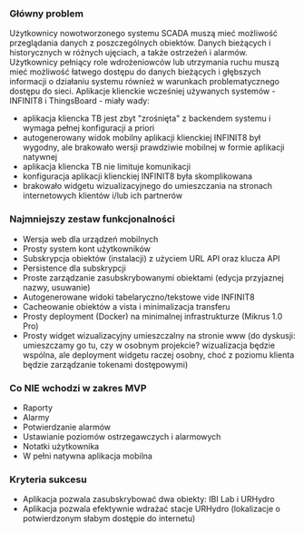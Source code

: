 ### Główny problem
Użytkownicy nowotworzonego systemu SCADA muszą mieć możliwość przeglądania danych z poszczególnych obiektów. Danych bieżących i historycznych w różnych ujęciach, a także ostrzeżeń i alarmów. 
Użytkownicy pełniący role wdrożeniowców lub utrzymania ruchu muszą mieć możliwość łatwego dostępu do danych bieżących i głębszych informacji o działaniu systemu również w warunkach problematycznego dostępu do sieci.
Aplikacje klienckie wcześniej używanych systemów - INFINIT8 i ThingsBoard - miały wady:
- aplikacja kliencka TB jest zbyt "zrośnięta" z backendem systemu i wymaga pełnej konfiguracji a priori
- autogenerowany widok mobilny aplikacji klienckiej INFINIT8 był wygodny, ale brakowało wersji prawdziwie mobilnej w formie aplikacji natywnej
- aplikacja kliencka TB nie limituje komunikacji
- konfiguracja aplikacji klienckiej INFINIT8 była skomplikowana
- brakowało widgetu wizualizacyjnego do umieszczania na stronach internetowych klientów i/lub ich partnerów

### Najmniejszy zestaw funkcjonalności
- Wersja web dla urządzeń mobilnych
- Prosty system kont użytkowników
- Subskrypcja obiektów (instalacji) z użyciem URL API oraz klucza API
- Persistence dla subskrypcji
- Proste zarządzanie zasubskrybowanymi obiektami (edycja przyjaznej nazwy, usuwanie)
- Autogenerowane widoki tabelaryczno/tekstowe vide INFINIT8
- Cacheowanie obiektów a vista i minimalizacja transferu
- Prosty deployment (Docker) na minimalnej infrastrukturze (Mikrus 1.0 Pro)
- Prosty widget wizualizacyjny umieszczalny na stronie www (do dyskusji: umieszczamy go tu, czy w osobnym projekcie? wizualizacja będzie wspólna, ale deployment widgetu raczej osobny, choć z poziomu klienta będzie zarządzanie tokenami dostępowymi)

### Co NIE wchodzi w zakres MVP
- Raporty
- Alarmy
- Potwierdzanie alarmów
- Ustawianie poziomów ostrzegawczych i alarmowych
- Notatki użytkownika
- W pełni natywna aplikacja mobilna

### Kryteria sukcesu
- Aplikacja pozwala zasubskrybować dwa obiekty: IBI Lab i URHydro
- Aplikacja pozwala efektywnie wdrażać stacje URHydro (lokalizacje o potwierdzonym słabym dostępie do internetu)
